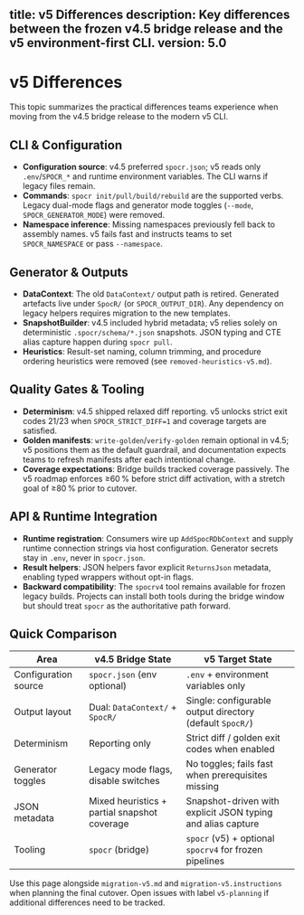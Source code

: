 title: v5 Differences
description: Key differences between the frozen v4.5 bridge release and the v5 environment-first CLI.
version: 5.0
---

# v5 Differences

This topic summarizes the practical differences teams experience when moving from the v4.5 bridge release to the modern v5 CLI.

## CLI & Configuration

- **Configuration source**: v4.5 preferred `spocr.json`; v5 reads only `.env`/`SPOCR_*` and runtime environment variables. The CLI warns if legacy files remain.
- **Commands**: `spocr init/pull/build/rebuild` are the supported verbs. Legacy dual-mode flags and generator mode toggles (`--mode`, `SPOCR_GENERATOR_MODE`) were removed.
- **Namespace inference**: Missing namespaces previously fell back to assembly names. v5 fails fast and instructs teams to set `SPOCR_NAMESPACE` or pass `--namespace`.

## Generator & Outputs

- **DataContext**: The old `DataContext/` output path is retired. Generated artefacts live under `SpocR/` (or `SPOCR_OUTPUT_DIR`). Any dependency on legacy helpers requires migration to the new templates.
- **SnapshotBuilder**: v4.5 included hybrid metadata; v5 relies solely on deterministic `.spocr/schema/*.json` snapshots. JSON typing and CTE alias capture happen during `spocr pull`.
- **Heuristics**: Result-set naming, column trimming, and procedure ordering heuristics were removed (see `removed-heuristics-v5.md`).

## Quality Gates & Tooling

- **Determinism**: v4.5 shipped relaxed diff reporting. v5 unlocks strict exit codes 21/23 when `SPOCR_STRICT_DIFF=1` and coverage targets are satisfied.
- **Golden manifests**: `write-golden`/`verify-golden` remain optional in v4.5; v5 positions them as the default guardrail, and documentation expects teams to refresh manifests after each intentional change.
- **Coverage expectations**: Bridge builds tracked coverage passively. The v5 roadmap enforces ≥60 % before strict diff activation, with a stretch goal of ≥80 % prior to cutover.

## API & Runtime Integration

- **Runtime registration**: Consumers wire up `AddSpocRDbContext` and supply runtime connection strings via host configuration. Generator secrets stay in `.env`, never in `spocr.json`.
- **Result helpers**: JSON helpers favor explicit `ReturnsJson` metadata, enabling typed wrappers without opt-in flags.
- **Backward compatibility**: The `spocrv4` tool remains available for frozen legacy builds. Projects can install both tools during the bridge window but should treat `spocr` as the authoritative path forward.

## Quick Comparison

| Area                  | v4.5 Bridge State                                 | v5 Target State                                                        |
| --------------------- | ------------------------------------------------- | ---------------------------------------------------------------------- |
| Configuration source  | `spocr.json` (env optional)                       | `.env` + environment variables only                                    |
| Output layout         | Dual: `DataContext/` + `SpocR/`                   | Single: configurable output directory (default `SpocR/`)               |
| Determinism           | Reporting only                                    | Strict diff / golden exit codes when enabled                           |
| Generator toggles     | Legacy mode flags, disable switches               | No toggles; fails fast when prerequisites missing                      |
| JSON metadata         | Mixed heuristics + partial snapshot coverage      | Snapshot-driven with explicit JSON typing and alias capture            |
| Tooling               | `spocr` (bridge)                                  | `spocr` (v5) + optional `spocrv4` for frozen pipelines                 |

Use this page alongside `migration-v5.md` and `migration-v5.instructions` when planning the final cutover. Open issues with label `v5-planning` if additional differences need to be tracked.

